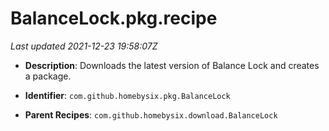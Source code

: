 # BalanceLock.pkg.recipe

_Last updated 2021-12-23 19:58:07Z_

- **Description**: Downloads the latest version of Balance Lock and creates a package.

- **Identifier**: `com.github.homebysix.pkg.BalanceLock`

- **Parent Recipes**: `com.github.homebysix.download.BalanceLock`